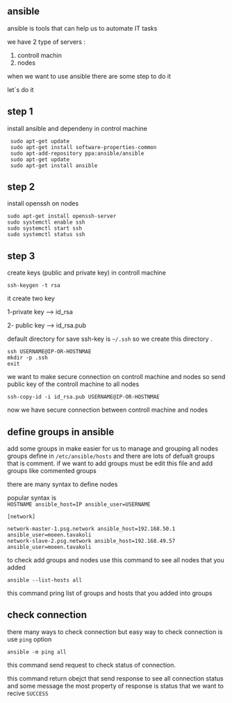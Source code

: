## ansible

ansible is tools that can help us to automate IT tasks 

we have 2 type of servers : 

1. controll machin 
2. nodes


when we want to use ansible there are some step to do it 

let`s do it 

##  step 1

install ansible and dependeny in control machine


```
 sudo apt-get update
 sudo apt-get install software-properties-common
 sudo apt-add-repository ppa:ansible/ansible
 sudo apt-get update
 sudo apt-get install ansible
```
##  step 2

install openssh on nodes

```
sudo apt-get install openssh-server
sudo systemctl enable ssh
sudo systemctl start ssh
sudo systemctl status ssh
```

##  step 3

create keys (public and private key) in controll machine 

`ssh-keygen -t rsa`

it create two key 

1-private key --> id_rsa

2- public key --> id_rsa.pub


default directory for save ssh-key is `~/.ssh` so we create this directory .

```
ssh USERNAME@IP-OR-HOSTNMAE
mkdir -p .ssh
exit
```

we want to make secure connection on controll machine and nodes so send public key of the controll machine to all nodes 

`ssh-copy-id -i id_rsa.pub USERNAME@IP-OR-HOSTNMAE`

now we have secure connection between controll machine and nodes 


## define groups in ansible



add some groups in make easier for us to manage and  grouping all nodes
groups define in `/etc/ansible/hosts` and there are lots of defualt groups that is comment.
if we want to add groups must be edit this file and add groups like commented groups 

there are many syntax to define nodes 

popular syntax is \
`HOSTNAME ansible_host=IP ansible_user=USERNAME `

```
[network]

network-master-1.psg.network ansible_host=192.168.50.1 ansible_user=moeen.tavakoli
network-slave-2.psg.network ansible_host=192.168.49.57 ansible_user=moeen.tavakoli
```

to check add groups and nodes use this command to see all nodes that you added 

`ansible --list-hosts all`

this command pring list of groups and hosts that you added into groups  


## check connection

there many ways to check connection but easy way to check connection is use `ping` option 

`ansible -m ping all`


this command send request to check status of connection.

this command return  obejct that send  response to see all connection status and some message 
the most property of response is status that we want to recive `SUCCESS`